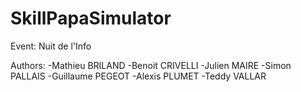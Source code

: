 # SkillPapaSimulator
Event: Nuit de l'Info

Authors:
-Mathieu BRILAND
-Benoit CRIVELLI
-Julien MAIRE
-Simon PALLAIS
-Guillaume PEGEOT
-Alexis PLUMET
-Teddy VALLAR
